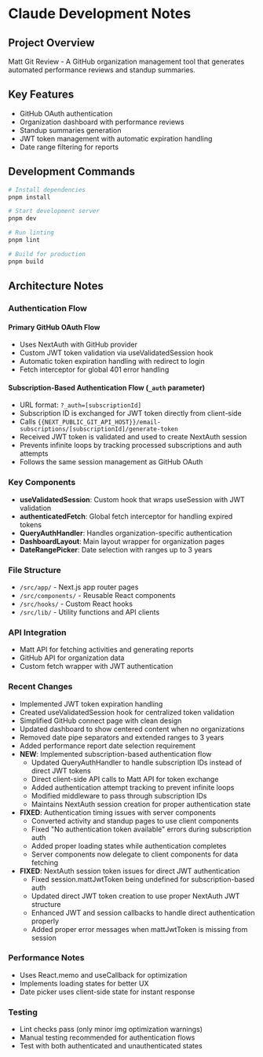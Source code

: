 # Claude Development Notes

## Project Overview
Matt Git Review - A GitHub organization management tool that generates automated performance reviews and standup summaries.

## Key Features
- GitHub OAuth authentication
- Organization dashboard with performance reviews
- Standup summaries generation
- JWT token management with automatic expiration handling
- Date range filtering for reports

## Development Commands
```bash
# Install dependencies
pnpm install

# Start development server
pnpm dev

# Run linting
pnpm lint

# Build for production
pnpm build
```

## Architecture Notes

### Authentication Flow

#### Primary GitHub OAuth Flow
- Uses NextAuth with GitHub provider
- Custom JWT token validation via useValidatedSession hook
- Automatic token expiration handling with redirect to login
- Fetch interceptor for global 401 error handling

#### Subscription-Based Authentication Flow (`_auth` parameter)
- URL format: `?_auth=[subscriptionId]`
- Subscription ID is exchanged for JWT token directly from client-side
- Calls `{{NEXT_PUBLIC_GIT_API_HOST}}/email-subscriptions/[subscriptionId]/generate-token`
- Received JWT token is validated and used to create NextAuth session
- Prevents infinite loops by tracking processed subscriptions and auth attempts
- Follows the same session management as GitHub OAuth

### Key Components
- **useValidatedSession**: Custom hook that wraps useSession with JWT validation
- **authenticatedFetch**: Global fetch interceptor for handling expired tokens
- **QueryAuthHandler**: Handles organization-specific authentication
- **DashboardLayout**: Main layout wrapper for organization pages
- **DateRangePicker**: Date selection with ranges up to 3 years

### File Structure
- `/src/app/` - Next.js app router pages
- `/src/components/` - Reusable React components
- `/src/hooks/` - Custom React hooks
- `/src/lib/` - Utility functions and API clients

### API Integration
- Matt API for fetching activities and generating reports
- GitHub API for organization data
- Custom fetch wrapper with JWT authentication

### Recent Changes
- Implemented JWT token expiration handling
- Created useValidatedSession hook for centralized token validation
- Simplified GitHub connect page with clean design
- Updated dashboard to show centered content when no organizations
- Removed date pipe separators and extended ranges to 3 years
- Added performance report date selection requirement
- **NEW**: Implemented subscription-based authentication flow
  - Updated QueryAuthHandler to handle subscription IDs instead of direct JWT tokens
  - Direct client-side API calls to Matt API for token exchange
  - Added authentication attempt tracking to prevent infinite loops
  - Modified middleware to pass through subscription IDs
  - Maintains NextAuth session creation for proper authentication state
- **FIXED**: Authentication timing issues with server components
  - Converted activity and standup pages to use client components
  - Fixed "No authentication token available" errors during subscription auth
  - Added proper loading states while authentication completes
  - Server components now delegate to client components for data fetching
- **FIXED**: NextAuth session token issues for direct JWT authentication
  - Fixed session.mattJwtToken being undefined for subscription-based auth
  - Updated direct JWT token creation to use proper NextAuth JWT structure
  - Enhanced JWT and session callbacks to handle direct authentication properly
  - Added proper error messages when mattJwtToken is missing from session

### Performance Notes
- Uses React.memo and useCallback for optimization
- Implements loading states for better UX
- Date picker uses client-side state for instant response

### Testing
- Lint checks pass (only minor img optimization warnings)
- Manual testing recommended for authentication flows
- Test with both authenticated and unauthenticated states